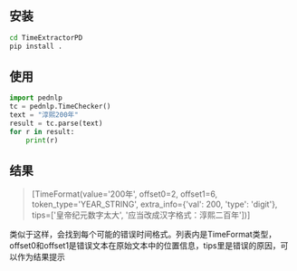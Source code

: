 ## 安装
```bash
cd TimeExtractorPD
pip install .
```

## 使用
```python
import pednlp
tc = pednlp.TimeChecker()
text = "淳熙200年"
result = tc.parse(text)
for r in result:
    print(r)
```

## 结果
> [TimeFormat(value='200年', offset0=2, offset1=6, token_type='YEAR_STRING', extra_info={'val': 200, 'type': 'digit'}, tips=['皇帝纪元数字太大', '应当改成汉字格式：淳熙二百年'])]

类似于这样，会找到每个可能的错误时间格式。列表内是TimeFormat类型，offset0和offset1是错误文本在原始文本中的位置信息，tips里是错误的原因，可以作为结果提示